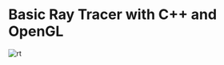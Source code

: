 # Basic Ray Tracer with C++ and OpenGL

![rt](https://github.com/user-attachments/assets/cc80cc50-f74a-431a-a9b6-594e7da8f722)